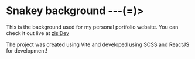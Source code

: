 # Snakey background ---(=)>

This is the background used for my personal portfolio website.
You can check it out live at [zisiDev](https://zisidev.netlify.app/)

The project was created using Vite and developed using SCSS and ReactJS for development!
